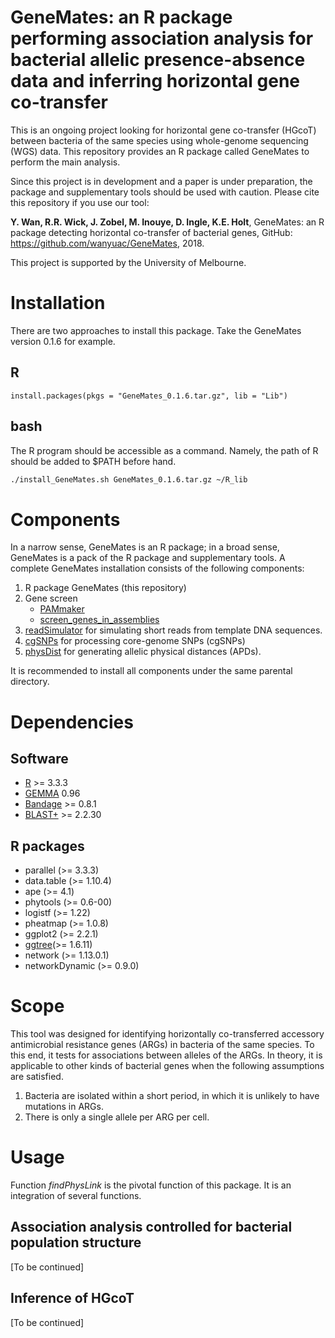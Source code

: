 # GeneMates: an R package performing association analysis for bacterial allelic presence-absence data and inferring horizontal gene co-transfer

This is an ongoing project looking for horizontal gene co-transfer (HGcoT) between bacteria of the same species using whole-genome sequencing (WGS) data. This repository provides an R package called GeneMates to perform the main analysis.

Since this project is in development and a paper is under preparation, the package and supplementary tools should be used with caution. Please cite this repository if you use our tool:

**Y. Wan, R.R. Wick, J. Zobel, M. Inouye, D. Ingle, K.E. Holt**, GeneMates: an R package detecting horizontal co-transfer of bacterial genes, GitHub: https://github.com/wanyuac/GeneMates, 2018.

This project is supported by the University of Melbourne.

# Installation #

There are two approaches to install this package. Take the GeneMates version 0.1.6 for example.

## R ##

```
install.packages(pkgs = "GeneMates_0.1.6.tar.gz", lib = "Lib")
```

## bash ##
The R program should be accessible as a command. Namely, the path of R should be added to $PATH before hand. 

````bash
./install_GeneMates.sh GeneMates_0.1.6.tar.gz ~/R_lib
````

# Components #

In a narrow sense, GeneMates is an R package; in a broad sense, GeneMates is a pack of the R package and supplementary tools. A complete GeneMates installation consists of the following components:  
  
1. R package GeneMates (this repository)  
2. Gene screen
	- [PAMmaker](https://github.com/wanyuac/PAMmaker)
	- [screen\_genes\_in\_assemblies](https://github.com/wanyuac/screen_genes_in_assemblies)
4. [readSimulator](https://github.com/wanyuac/readSimulator) for simulating short reads from template DNA sequences.
3. [cgSNPs](https://github.com/wanyuac/cgSNPs "cgSNPs") for processing core-genome SNPs (cgSNPs)
4. [physDist](https://github.com/wanyuac/physDist "physDist") for generating allelic physical distances (APDs).  

It is recommended to install all components under the same parental directory.

# Dependencies #

## Software ##

* [R](https://www.r-project.org) >= 3.3.3
* [GEMMA](https://github.com/genetics-statistics/GEMMA) 0.96
* [Bandage](https://github.com/rrwick/Bandage) >= 0.8.1
* [BLAST+](https://blast.ncbi.nlm.nih.gov/Blast.cgi?CMD=Web&PAGE_TYPE=BlastDocs&DOC_TYPE=Download) >= 2.2.30
 
## R packages ##

* parallel (>= 3.3.3)
* data.table (>= 1.10.4)
* ape (>= 4.1)
* phytools (>= 0.6-00)
* logistf (>= 1.22)
* pheatmap (>= 1.0.8)
* ggplot2 (>= 2.2.1)
* [ggtree](https://github.com/GuangchuangYu/ggtree)(>= 1.6.11)
* network (>= 1.13.0.1)
* networkDynamic (>= 0.9.0)

# Scope #
This tool was designed for identifying horizontally co-transferred accessory antimicrobial resistance genes (ARGs) in bacteria of the same species. To this end, it tests for associations between alleles of the ARGs. In theory, it is applicable to other kinds of bacterial genes when the following assumptions are satisfied. 
 
1. Bacteria are isolated within a short period, in which it is unlikely to have mutations in ARGs.
2. There is only a single allele per ARG per cell.

# Usage #

Function _findPhysLink_ is the pivotal function of this package. It is an integration of several functions.

## Association analysis controlled for bacterial population structure ##

[To be continued]

## Inference of HGcoT ##

[To be continued]